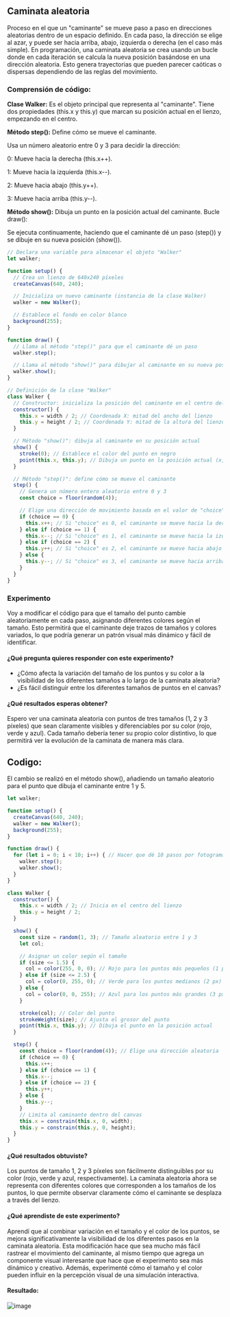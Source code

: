 ## Caminata aleatoria
Proceso en el que un "caminante" se mueve paso a paso en direcciones aleatorias dentro de un espacio definido. En cada paso, la dirección se elige al azar, y puede ser hacia arriba, abajo, izquierda o derecha (en el caso más simple).
En programación, una caminata aleatoria se crea usando un bucle donde en cada iteración se calcula la nueva posición basándose en una dirección aleatoria. Esto genera trayectorias que pueden parecer caóticas o dispersas dependiendo de las reglas del movimiento.

### Comprensión de código: 

**Clase Walker:**
Es el objeto principal que representa al "caminante".
Tiene dos propiedades (this.x y this.y) que marcan su posición actual en el lienzo, empezando en el centro.

**Método step():**
Define cómo se mueve el caminante.

Usa un número aleatorio entre 0 y 3 para decidir la dirección:

0: Mueve hacia la derecha (this.x++).

1: Mueve hacia la izquierda (this.x--).

2: Mueve hacia abajo (this.y++).

3: Mueve hacia arriba (this.y--).

**Método show():**
Dibuja un punto en la posición actual del caminante.
Bucle draw():

Se ejecuta continuamente, haciendo que el caminante dé un paso (step()) y se dibuje en su nueva posición (show()).

```js
// Declara una variable para almacenar el objeto "Walker"
let walker;

function setup() {
  // Crea un lienzo de 640x240 píxeles
  createCanvas(640, 240);

  // Inicializa un nuevo caminante (instancia de la clase Walker)
  walker = new Walker();

  // Establece el fondo en color blanco
  background(255);
}

function draw() {
  // Llama al método "step()" para que el caminante dé un paso
  walker.step();

  // Llama al método "show()" para dibujar al caminante en su nueva posición
  walker.show();
}

// Definición de la clase "Walker"
class Walker {
  // Constructor: inicializa la posición del caminante en el centro del lienzo
  constructor() {
    this.x = width / 2; // Coordenada X: mitad del ancho del lienzo
    this.y = height / 2; // Coordenada Y: mitad de la altura del lienzo
  }

  // Método "show()": dibuja al caminante en su posición actual
  show() {
    stroke(0); // Establece el color del punto en negro
    point(this.x, this.y); // Dibuja un punto en la posición actual (x, y)
  }

  // Método "step()": define cómo se mueve el caminante
  step() {
    // Genera un número entero aleatorio entre 0 y 3
    const choice = floor(random(4));

    // Elige una dirección de movimiento basada en el valor de "choice"
    if (choice == 0) {
      this.x++; // Si "choice" es 0, el caminante se mueve hacia la derecha (aumenta X)
    } else if (choice == 1) {
      this.x--; // Si "choice" es 1, el caminante se mueve hacia la izquierda (disminuye X)
    } else if (choice == 2) {
      this.y++; // Si "choice" es 2, el caminante se mueve hacia abajo (aumenta Y)
    } else {
      this.y--; // Si "choice" es 3, el caminante se mueve hacia arriba (disminuye Y)
    }
  }
}
```

### Experimento

Voy a modificar el código para que el tamaño del punto cambie aleatoriamente en cada paso, asignando diferentes colores según el tamaño. Esto permitirá que el caminante deje trazos de tamaños y colores variados, lo que podría generar un patrón visual más dinámico y fácil de identificar.

#### ¿Qué pregunta quieres responder con este experimento?
- ¿Cómo afecta la variación del tamaño de los puntos y su color a la visibilidad de los diferentes tamaños a lo largo de la caminata aleatoria?
- ¿Es fácil distinguir entre los diferentes tamaños de puntos en el canvas?
#### ¿Qué resultados esperas obtener?
Espero ver una caminata aleatoria con puntos de tres tamaños (1, 2 y 3 píxeles) que sean claramente visibles y diferenciables por su color (rojo, verde y azul). Cada tamaño debería tener su propio color distintivo, lo que permitirá ver la evolución de la caminata de manera más clara.

## Codigo:
El cambio se realizó en el método show(), añadiendo un tamaño aleatorio para el punto que dibuja el caminante entre 1 y 5.

```js
let walker;

function setup() {
  createCanvas(640, 240);
  walker = new Walker();
  background(255);
}

function draw() {
  for (let i = 0; i < 10; i++) { // Hacer que dé 10 pasos por fotograma
    walker.step();
    walker.show();
  }
}

class Walker {
  constructor() {
    this.x = width / 2; // Inicia en el centro del lienzo
    this.y = height / 2;
  }

  show() {
    const size = random(1, 3); // Tamaño aleatorio entre 1 y 3
    let col;

    // Asignar un color según el tamaño
    if (size <= 1.5) {
      col = color(255, 0, 0); // Rojo para los puntos más pequeños (1 px)
    } else if (size <= 2.5) {
      col = color(0, 255, 0); // Verde para los puntos medianos (2 px)
    } else {
      col = color(0, 0, 255); // Azul para los puntos más grandes (3 px)
    }

    stroke(col); // Color del punto
    strokeWeight(size); // Ajusta el grosor del punto
    point(this.x, this.y); // Dibuja el punto en la posición actual
  }

  step() {
    const choice = floor(random(4)); // Elige una dirección aleatoria
    if (choice == 0) {
      this.x++;
    } else if (choice == 1) {
      this.x--;
    } else if (choice == 2) {
      this.y++;
    } else {
      this.y--;
    }
    // Limita al caminante dentro del canvas
    this.x = constrain(this.x, 0, width);
    this.y = constrain(this.y, 0, height);
  }
}
```

#### ¿Qué resultados obtuviste?
 Los puntos de tamaño 1, 2 y 3 píxeles son fácilmente distinguibles por su color (rojo, verde y azul, respectivamente). La caminata aleatoria ahora se representa con diferentes colores que corresponden a los tamaños de los puntos, lo que permite observar claramente cómo el caminante se desplaza a través del lienzo.

#### ¿Qué aprendiste de este experimento?
Aprendí que al combinar variación en el tamaño y el color de los puntos, se mejora significativamente la visibilidad de los diferentes pasos en la caminata aleatoria. Esta modificación hace que sea mucho más fácil rastrear el movimiento del caminante, al mismo tiempo que agrega un componente visual interesante que hace que el experimento sea más dinámico y creativo. Además, experimenté cómo el tamaño y el color pueden influir en la percepción visual de una simulación interactiva.

#### Resultado:

![image](../../../../assets/majo3.png)
